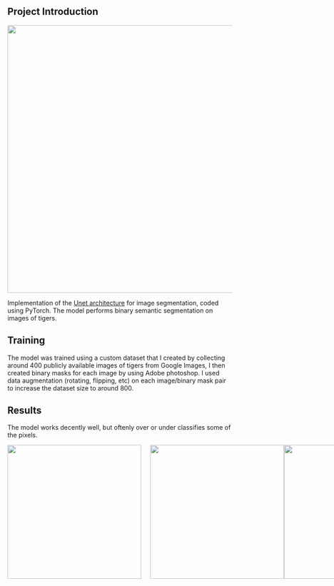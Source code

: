 ## Project Introduction

<div style="display: flex;">
  <img src="https://github.com/user-attachments/assets/5e42525b-54a6-4eda-865a-3da02b067953" width="600" style="margin-right: 20px;" />
</div>

Implementation of the [Unet architecture](https://arxiv.org/pdf/1505.04597) for image segmentation, coded using PyTorch. The model performs binary semantic segmentation on images of tigers. 

## Training

The model was trained using a custom dataset that I created by collecting around 400 publicly available images of tigers from Google Images, I then created binary masks for each image by using Adobe photoshop. I used data augmentation (rotating, flipping, etc) on each image/binary mask pair to increase the dataset size to around 800.

## Results

The model works decently well, but oftenly over or under classifies some of the pixels. 

<div style="display: flex;">
  <img src="https://github.com/user-attachments/assets/2283d7a5-bb12-42c1-8214-169f8161862a" width="300" style="margin-right: 20px;" />
  <img src="https://github.com/user-attachments/assets/b28d4b72-adb7-4caf-9a6d-11a49eac99af" width="300" />
  <img src="https://github.com/user-attachments/assets/b9ba35d8-f725-4b5f-bb8a-0e17892c4111" width="300" />
  <img src="https://github.com/user-attachments/assets/2c9c6d65-aad8-46d8-9061-3dea316f541f" width="300" />
  <img src="https://github.com/user-attachments/assets/13882b35-c5df-4c79-a164-826164019f64" width="300" />
</div>
